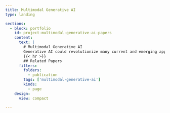 ```yaml
---
title: Multimodal Generative AI
type: landing

sections:
  - block: portfolio
    id: project-multimodal-generative-ai-papers
    content:
      text: |
        # Multimodal Generative AI
        Generative AI could revolutionize many current and emerging application and industry domains. In applications under real-world scenarios, rich data modalities other than text are being integrated into generative AI research to solve emerging challenges. Our research explores multimodal generative AI computation and unleash potentials of the current models.
        {{< hr >}}
        ## Related Papers
      filters:
        folders:
          - publication
        tags: ['multimodal-generative-ai']
        kinds:
          - page
    design:
      view: compact

---
```


